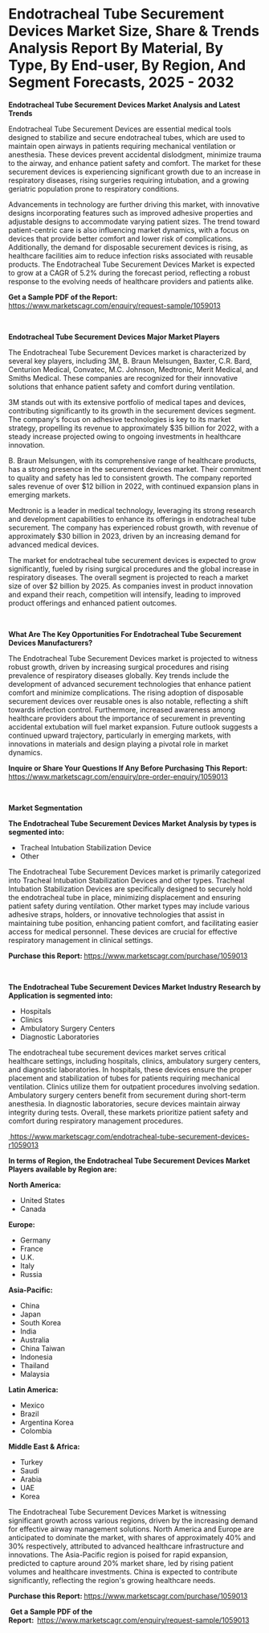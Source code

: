 <p><h1>Endotracheal Tube Securement Devices Market Size, Share & Trends Analysis Report By Material, By Type, By End-user, By Region, And Segment Forecasts, 2025 - 2032</h1></p><p><strong>Endotracheal Tube Securement Devices Market Analysis and Latest Trends</strong></p>
<p><p>Endotracheal Tube Securement Devices are essential medical tools designed to stabilize and secure endotracheal tubes, which are used to maintain open airways in patients requiring mechanical ventilation or anesthesia. These devices prevent accidental dislodgment, minimize trauma to the airway, and enhance patient safety and comfort. The market for these securement devices is experiencing significant growth due to an increase in respiratory diseases, rising surgeries requiring intubation, and a growing geriatric population prone to respiratory conditions.</p><p>Advancements in technology are further driving this market, with innovative designs incorporating features such as improved adhesive properties and adjustable designs to accommodate varying patient sizes. The trend toward patient-centric care is also influencing market dynamics, with a focus on devices that provide better comfort and lower risk of complications. Additionally, the demand for disposable securement devices is rising, as healthcare facilities aim to reduce infection risks associated with reusable products. The Endotracheal Tube Securement Devices Market is expected to grow at a CAGR of 5.2% during the forecast period, reflecting a robust response to the evolving needs of healthcare providers and patients alike.</p></p>
<p><strong>Get a Sample PDF of the Report:&nbsp;</strong> <a href="https://www.marketscagr.com/enquiry/request-sample/1059013?utm_campaign=2475&utm_medium=2&utm_source=Github&utm_content=ia&utm_term=13042025&utm_id=endotracheal-tube-securement-devices">https://www.marketscagr.com/enquiry/request-sample/1059013</a></p>
<p>&nbsp;</p>
<p><strong>Endotracheal Tube Securement Devices Major Market Players</strong></p>
<p><p>The Endotracheal Tube Securement Devices market is characterized by several key players, including 3M, B. Braun Melsungen, Baxter, C.R. Bard, Centurion Medical, Convatec, M.C. Johnson, Medtronic, Merit Medical, and Smiths Medical. These companies are recognized for their innovative solutions that enhance patient safety and comfort during ventilation.</p><p>3M stands out with its extensive portfolio of medical tapes and devices, contributing significantly to its growth in the securement devices segment. The company's focus on adhesive technologies is key to its market strategy, propelling its revenue to approximately $35 billion for 2022, with a steady increase projected owing to ongoing investments in healthcare innovation.</p><p>B. Braun Melsungen, with its comprehensive range of healthcare products, has a strong presence in the securement devices market. Their commitment to quality and safety has led to consistent growth. The company reported sales revenue of over $12 billion in 2022, with continued expansion plans in emerging markets.</p><p>Medtronic is a leader in medical technology, leveraging its strong research and development capabilities to enhance its offerings in endotracheal tube securement. The company has experienced robust growth, with revenue of approximately $30 billion in 2023, driven by an increasing demand for advanced medical devices.</p><p>The market for endotracheal tube securement devices is expected to grow significantly, fueled by rising surgical procedures and the global increase in respiratory diseases. The overall segment is projected to reach a market size of over $2 billion by 2025. As companies invest in product innovation and expand their reach, competition will intensify, leading to improved product offerings and enhanced patient outcomes.</p></p>
<p>&nbsp;</p>
<p><strong>What Are The Key Opportunities For Endotracheal Tube Securement Devices Manufacturers?</strong></p>
<p><p>The Endotracheal Tube Securement Devices market is projected to witness robust growth, driven by increasing surgical procedures and rising prevalence of respiratory diseases globally. Key trends include the development of advanced securement technologies that enhance patient comfort and minimize complications. The rising adoption of disposable securement devices over reusable ones is also notable, reflecting a shift towards infection control. Furthermore, increased awareness among healthcare providers about the importance of securement in preventing accidental extubation will fuel market expansion. Future outlook suggests a continued upward trajectory, particularly in emerging markets, with innovations in materials and design playing a pivotal role in market dynamics.</p></p>
<p><strong>Inquire or Share Your Questions If Any Before Purchasing This Report:</strong> <a href="https://www.marketscagr.com/enquiry/pre-order-enquiry/1059013?utm_campaign=2475&utm_medium=2&utm_source=Github&utm_content=ia&utm_term=13042025&utm_id=endotracheal-tube-securement-devices">https://www.marketscagr.com/enquiry/pre-order-enquiry/1059013</a></p>
<p>&nbsp;</p>
<p><strong>Market Segmentation</strong></p>
<p><strong>The Endotracheal Tube Securement Devices Market Analysis by types is segmented into:</strong></p>
<p><ul><li>Tracheal Intubation Stabilization Device</li><li>Other</li></ul></p>
<p><p>The Endotracheal Tube Securement Devices market is primarily categorized into Tracheal Intubation Stabilization Devices and other types. Tracheal Intubation Stabilization Devices are specifically designed to securely hold the endotracheal tube in place, minimizing displacement and ensuring patient safety during ventilation. Other market types may include various adhesive straps, holders, or innovative technologies that assist in maintaining tube position, enhancing patient comfort, and facilitating easier access for medical personnel. These devices are crucial for effective respiratory management in clinical settings.</p></p>
<p><strong>Purchase this Report:&nbsp;</strong><a href="https://www.marketscagr.com/purchase/1059013?utm_campaign=2475&utm_medium=2&utm_source=Github&utm_content=ia&utm_term=13042025&utm_id=endotracheal-tube-securement-devices">https://www.marketscagr.com/purchase/1059013</a></p>
<p>&nbsp;</p>
<p><strong>The Endotracheal Tube Securement Devices Market Industry Research by Application is segmented into:</strong></p>
<p><ul><li>Hospitals</li><li>Clinics</li><li>Ambulatory Surgery Centers</li><li>Diagnostic Laboratories</li></ul></p>
<p><p>The endotracheal tube securement devices market serves critical healthcare settings, including hospitals, clinics, ambulatory surgery centers, and diagnostic laboratories. In hospitals, these devices ensure the proper placement and stabilization of tubes for patients requiring mechanical ventilation. Clinics utilize them for outpatient procedures involving sedation. Ambulatory surgery centers benefit from securement during short-term anesthesia. In diagnostic laboratories, secure devices maintain airway integrity during tests. Overall, these markets prioritize patient safety and comfort during respiratory management procedures.</p></p>
<p><a href="https://www.marketscagr.com/endotracheal-tube-securement-devices-r1059013?utm_campaign=2475&utm_medium=2&utm_source=Github&utm_content=ia&utm_term=13042025&utm_id=endotracheal-tube-securement-devices">&nbsp;https://www.marketscagr.com/endotracheal-tube-securement-devices-r1059013</a></p>
<p><strong>In terms of Region, the Endotracheal Tube Securement Devices Market Players available by Region are:</strong></p>
<p>
    <p> <strong> North America: </strong>
        <ul>
            <li>United States</li>
            <li>Canada</li>
        </ul>
        </p> 
    <p> <strong> Europe: </strong>
        <ul>
            <li>Germany</li>
            <li>France</li>
            <li>U.K.</li>
            <li>Italy</li>
            <li>Russia</li>
        </ul>
        </p> 
    <p> <strong> Asia-Pacific: </strong>
        <ul>
            <li>China</li>
            <li>Japan</li>
            <li>South Korea</li>
            <li>India</li>
            <li>Australia</li>
            <li>China Taiwan</li>
            <li>Indonesia</li>
            <li>Thailand</li>
            <li>Malaysia</li>
        </ul>
        </p> 
    <p> <strong> Latin America: </strong>
        <ul>
            <li>Mexico</li>
            <li>Brazil</li>
            <li>Argentina Korea</li>
            <li>Colombia</li>
        </ul>
        </p> 
    <p> <strong> Middle East & Africa: </strong>
        <ul>
            <li>Turkey</li>
            <li>Saudi</li>
            <li>Arabia</li>
            <li>UAE</li>
            <li>Korea</li>
        </ul>
    </p>
    </p>
<p><p>The Endotracheal Tube Securement Devices Market is witnessing significant growth across various regions, driven by the increasing demand for effective airway management solutions. North America and Europe are anticipated to dominate the market, with shares of approximately 40% and 30% respectively, attributed to advanced healthcare infrastructure and innovations. The Asia-Pacific region is poised for rapid expansion, predicted to capture around 20% market share, led by rising patient volumes and healthcare investments. China is expected to contribute significantly, reflecting the region's growing healthcare needs.</p></p>
<p><strong>Purchase this Report: </strong><a href="https://www.marketscagr.com/purchase/1059013?utm_campaign=2475&utm_medium=2&utm_source=Github&utm_content=ia&utm_term=13042025&utm_id=endotracheal-tube-securement-devices">https://www.marketscagr.com/purchase/1059013</a></p>
<p>&nbsp;<strong>Get a Sample PDF of the Report:&nbsp;&nbsp;</strong><a href="https://www.marketscagr.com/enquiry/request-sample/1059013?utm_campaign=2475&utm_medium=2&utm_source=Github&utm_content=ia&utm_term=13042025&utm_id=endotracheal-tube-securement-devices">https://www.marketscagr.com/enquiry/request-sample/1059013</a></p>
<p><strong></strong></p>
<p><p></p><p></p><p></p></p>